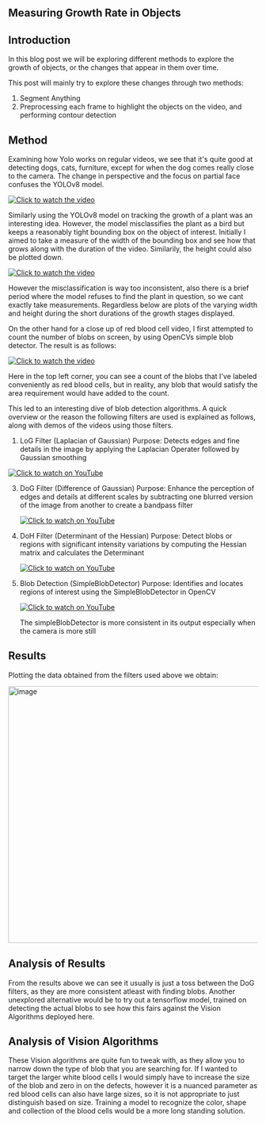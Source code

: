 
## Measuring Growth Rate in Objects

## Introduction 

In this blog post we will be exploring different methods to explore the growth of objects, or the changes that appear in them over time. 

This post will mainly try to explore these changes through two methods:

1. Segment Anything
2. Preprocessing each frame to highlight the objects on the video, and performing contour detection

## Method

Examining how Yolo works on regular videos, we see that it's quite good at detecting dogs, cats, furniture, except for when the dog comes really close to the camera. The change in perspective and the focus on partial face confuses the YOLOv8 model. 

[![Click to watch the video](https://img.youtube.com/vi/fHGpIKpM9c4/0.jpg)](https://www.youtube.com/watch?v=fHGpIKpM9c4)

Similarly using the YOLOv8 model on tracking the growth of a plant was an interesting idea. However, the model misclassifies the plant as a bird but keeps a reasonably tight bounding box on the object of interest. 
Initially I aimed to take a measure of the width of the bounding box and see how that grows  along with the duration of the video. Similarily, the height could also be plotted down. 


[![Click to watch the video](https://img.youtube.com/vi/iS-svnWWQmo/0.jpg)](https://www.youtube.com/watch?v=iS-svnWWQmo)

However the misclassification is way too inconsistent, also there is a brief period where the model refuses to find the plant in question, so we cant exactly take measurements.
Regardless below are plots of the varying width and height during the short durations of the growth stages displayed. 



On the other hand for a close up of red blood cell video, I first attempted to count the number of blobs on screen, by using OpenCVs simple blob detector. The result is as follows: 


[![Click to watch the video](https://img.youtube.com/vi/RrlAazsjsIE/0.jpg)](https://www.youtube.com/shorts/RrlAazsjsIE)

Here in the top left corner, you can see a count of the blobs that I've labeled conveniently as red blood cells, but in reality, any blob that would satisfy the area requirement would have added to the count. 

This led to an interesting dive of blob detection algorithms. 
A quick overview or the reason the following filters are used is explained as follows, along with demos of the videos using those filters. 

1. LoG Filter (Laplacian of Gaussian)
  Purpose: Detects edges and fine details in the image by applying the Laplacian Operater followed by Gaussian smoothing

[![Click to watch on YouTube](https://img.youtube.com/vi/ux8EbZzRGUw/0.jpg)](https://youtube.com/shorts/ux8EbZzRGUw)


3. DoG Filter (Difference of Gaussian)
   Purpose: Enhance the perception of edges and details at different scales by subtracting one blurred version of the image from another to create a bandpass filter

   [![Click to watch on YouTube](https://img.youtube.com/vi/GdNdzePEB18/0.jpg)](https://youtube.com/shorts/GdNdzePEB18)

    

   
5. DoH Filter (Determinant of the Hessian)
    Purpose: Detect blobs or regions with significant intensity variations by computing the Hessian matrix and calculates the Determinant

   [![Click to watch on YouTube](https://img.youtube.com/vi/x1C6DObc73w/0.jpg)](https://youtube.com/shorts/x1C6DObc73w?feature=share)

7. Blob Detection (SimpleBlobDetector)
   Purpose: Identifies and locates regions of interest using the SimpleBlobDetector in OpenCV

   [![Click to watch on YouTube](https://img.youtube.com/vi/4wuzKxqZRDs/0.jpg)](https://youtube.com/shorts/4wuzKxqZRDs?feature=share)

   The simpleBlobDetector is more consistent in its output especially when the camera is more still



   
## Results

Plotting the data obtained from the filters used above we obtain: 

<img width="518" alt="image" src="https://github.com/vijayvanapalli96/vjvanapalli.github.io/assets/46009628/40d30026-99eb-4107-aad0-4480f1d40293">


## Analysis of Results 

From the results above we can see it usually is just a toss between the DoG filters, as they are more consistent atleast with finding blobs. Another unexplored alternative would be to try out a tensorflow model, trained on detecting the actual blobs to see how this fairs against the Vision Algorithms deployed here. 

## Analysis of Vision Algorithms
These Vision algorithms are quite fun to tweak with, as they allow you to narrow down the type of blob that you are searching for. If I wanted to target the larger white blood cells I would simply have to increase the size of the blob and zero in on the defects, however it is a nuanced parameter as red blood cells can also have large sizes, so it is not appropriate to just distinguish based on size. 
Training a model to recognize the color, shape and collection of the blood cells would be a more long standing solution. 
